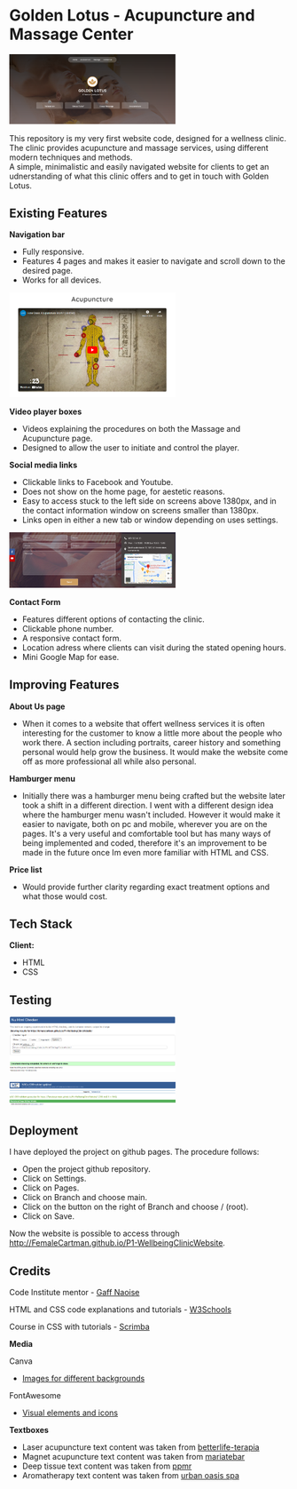 # Golden Lotus - Acupuncture and Massage Center
<img
  src="Assets\Images\Frontpage.png"
  alt="Screenshot of the front page"
  style="display: inline-block; margin: 0 auto; max-width: 300px">

This repository is my very first website code, designed for a wellness clinic. 
The clinic provides acupuncture and massage services, using different modern techniques and methods. <br>
A simple, minimalistic and easily navigated website for clients to get an udnerstanding of what this clinic offers and to get in touch with Golden Lotus.

## Existing Features

**Navigation bar** 
- Fully responsive. 
- Features 4 pages and makes it easier to navigate and scroll down to the desired page.
- Works for all devices.


<img
  src="Assets\Images\Videoplayer.png"
  alt="Screenshot of a videoplayer"
  style="display: inline-block; margin: 0 auto; max-width: 300px">


**Video player boxes**
- Videos explaining the procedures on both the Massage and Acupuncture page. 
- Designed to allow the user to initiate and control the player. 

**Social media links**
- Clickable links to Facebook and Youtube.
- Does not show on the home page, for aestetic reasons. 
- Easy to access stuck to the left side on screens above 1380px, and in the contact information window on screens smaller than 1380px. 
- Links open in either a new tab or window depending on uses settings.


<img src="Assets\Images\Contactform.png"
  alt="Screenshot of the front page"
  style="display: inline-block; margin: 0 auto; max-width: 300px">

**Contact Form** 
- Features different options of contacting the clinic. 
- Clickable phone number. 
- A responsive contact form. 
- Location adress where clients can visit during the stated opening hours.
- Mini Google Map for ease.

## Improving Features


**About Us page**
- When it comes to a website that offert wellness services it is often interesting for the customer to know a little more about the people who work there. A section including portraits, career history and something personal would help grow the business. It would make the website come off as more professional all while also personal. 

**Hamburger menu**
- Initially there was a hamburger menu being crafted but the website later took a shift in a different direction. I went with a different design idea where the hamburger menu wasn't included. However it would make it easier to navigate, both on pc and mobile, wherever you are on the pages. It's a very useful and comfortable tool but has many ways of being implemented and coded, therefore it's an improvement to be made in the future once Im even more familiar with HTML and CSS.

**Price list**
- Would provide further clarity regarding exact treatment options and what those would cost.

## Tech Stack
**Client:** 
- HTML
- CSS


## Testing
<img
  src="Assets\Images\validator.png"
  alt="Screenshot of the front page"
  style="display: inline-block; margin: 0 auto; max-width: 300px">

  <img
  src="Assets\Images\validatorcss.png"
  alt="Screenshot of the front page"
  style="display: inline-block; margin: 0 auto; max-width: 300px">


## Deployment

I have deployed the project on github pages. The procedure follows:
- Open the project github repository.
- Click on Settings.
- Click on Pages.
- Click on Branch and choose main.
- Click on the button on the right of Branch and choose / (root).
- Click on Save.

Now the website is possible to access through http://FemaleCartman.github.io/P1-WellbeingClinicWebsite.

## Credits

Code Institute mentor - [Gaff Naoise](https://github.com/NaoiseGaffney)

HTML and CSS code explanations and tutorials - [W3Schools](w3schools.com/)

Course in CSS with tutorials - [Scrimba](scrimba.com/learn/cssgrid)

 **Media**

Canva
- [Images for different backgrounds](canva.com)

FontAwesome
- [Visual elements and icons](fontawesome.com/icons)

**Textboxes**
- Laser acupuncture text content was taken from [betterlife-terapia](betterlife-terapia.pl/specials/laser-acupuncture/)
- Magnet acupuncture text content was taken from [mariatebar](https://mariatebar.com/specials/acupuncture-magnet-therapy/)
- Deep tissue text content was taken from [ppmr](https://www.ppmr.net/deep-tissue-massage)
- Aromatherapy text content was taken from [urban oasis spa](urban-oasis-spa.com/aromatherapy-massage)
